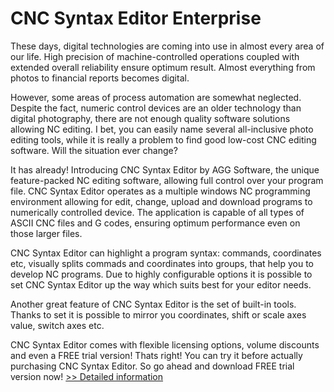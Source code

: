 # CNC Syntax Editor Enterprise
These days, digital technologies are coming into use in almost every area of our life. High precision of machine-controlled operations coupled with extended overall reliability ensure optimum result. Almost everything from photos to financial reports becomes digital.

However, some areas of process automation are somewhat neglected. Despite the fact, numeric control devices are an older technology than digital photography, there are not enough quality software solutions allowing NC editing. I bet, you can easily name several all-inclusive photo editing tools, while it is really a problem to find good low-cost CNC editing software. Will the situation ever change?

It has already! Introducing CNC Syntax Editor by AGG Software, the unique feature-packed NC editing software, allowing full control over your program file. CNC Syntax Editor operates as a multiple windows NC programming environment allowing for edit, change, upload and download programs to numerically controlled device. The application is capable of all types of ASCII CNC files and G codes, ensuring optimum performance even on those larger files.

CNC Syntax Editor can highlight a program syntax: commands, coordinates etc, visually splits commads and coordinates into groups, that help you to develop NC programs. Due to highly configurable options it is possible to set CNC Syntax Editor up the way which suits best for your editor needs.

Another great feature of CNC Syntax Editor is the set of built-in tools. Thanks to set it is possible to mirror you coordinates, shift or scale axes value, switch axes etc.

CNC Syntax Editor comes with flexible licensing options, volume discounts and even a FREE trial version! Thats right! You can try it before actually purchasing CNC Syntax Editor. So go ahead and download FREE trial version now!
[>> Detailed information](https://secure.shareit.com/shareit/product.html?productid=300355262&affiliateid=200057808)
